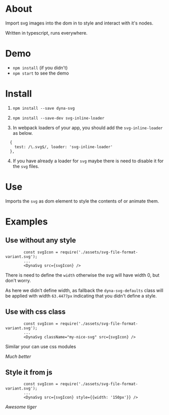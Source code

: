 # About
Import svg images into the dom in to style and interact with it's nodes.

Written in typescript, runs everywhere.

# Demo

- `npm install` (if you didn't)
- `npm start` to see the demo

# Install

1. `npm install --save dyna-svg`

2. `npm install --save-dev svg-inline-loader`

3. In webpack loaders of your app, you should add the `svg-inline-loader` as below.

```
  {
    test: /\.svg$/, loader: 'svg-inline-loader'
  },
```

4. If you have already a loader for `svg` maybe there is need to disable it for the `svg` files. 

# Use

Imports the `svg` as dom element to style the contents of or animate them.

# Examples

## Use without any style 
```
		const svgIcon = require('./assets/svg-file-format-variant.svg');
		...
		<DynaSvg src={svgIcon} />
```
There is need to define the `width` otherwise the svg will have width 0, but don't worry. 

As here we didn't define width, as fallback the `dyna-svg-defaults` class will be applied with width `63.4477px` indicating that you didn't define a style. 

## Use with css class 
```
		const svgIcon = require('./assets/svg-file-format-variant.svg');
		...
		<DynaSvg className="my-nice-svg" src={svgIcon} />
```
Similar your can use css modules

_Much better_

## Style it from js 
```
		const svgIcon = require('./assets/svg-file-format-variant.svg');
		...
		<DynaSvg src={svgIcon} style={{width: '150px'}} />
```
_Awesome tiger_

